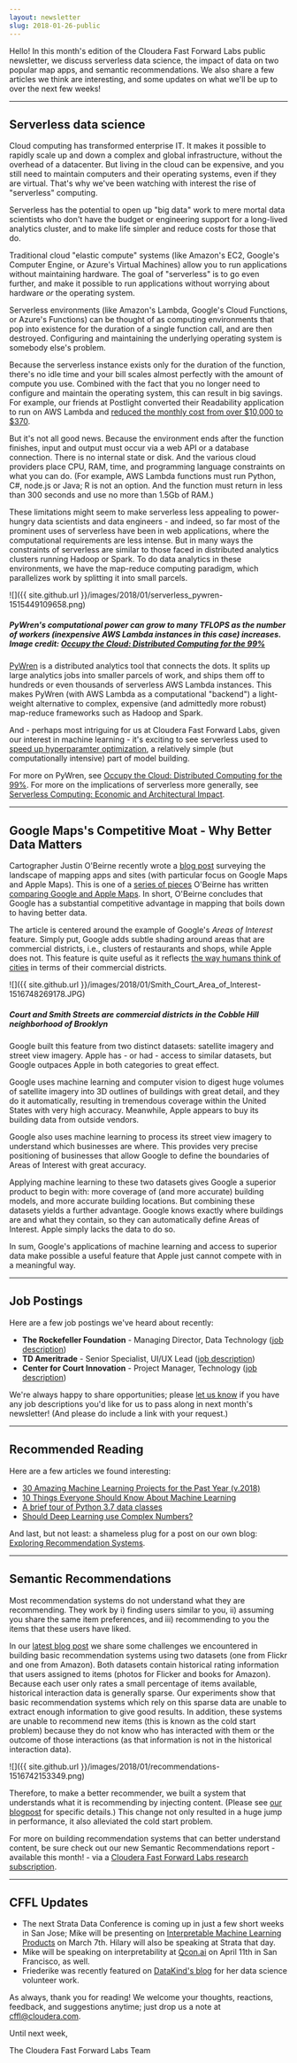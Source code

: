```yaml
---
layout: newsletter
slug: 2018-01-26-public
---
```


Hello!  In this month's edition of the Cloudera Fast Forward Labs public newsletter, we discuss serverless data science, the impact of data on two popular map apps, and semantic recommendations.  We also share a few articles we think are interesting, and some updates on what we'll be up to over the next few weeks!

----

## Serverless data science

Cloud computing has transformed enterprise IT. It makes it possible to rapidly
scale up and down a complex and global infrastructure, without the overhead of
a datacenter. But living in the cloud can be expensive, and you still need to
maintain computers and their operating systems, even if they are virtual.
That's why we've been watching with interest the rise of "serverless"
computing.

Serverless has the potential to open up "big data" work to mere mortal data
scientists who don't have the budget or engineering support for a
long-lived analytics cluster, and to make life simpler and reduce costs for
those that do.

Traditional cloud "elastic compute" systems (like Amazon's EC2, Google's Computer
Engine, or Azure's Virtual Machines) allow you to run applications without
maintaining hardware. The goal of "serverless" is to go even further, and make
it possible to run applications without worrying about hardware _or_ the
operating system.

Serverless environments (like Amazon's Lambda, Google's Cloud Functions, or Azure's
Functions) can be thought of as computing environments that pop into existence
for the duration of a single function call, and are then destroyed. Configuring
and maintaining the underlying operating system is somebody else's problem.

Because the serverless instance exists only for the duration of the function,
there's no idle time and your bill scales almost perfectly with the amount of
compute you use. Combined with the fact that you no longer need to configure and
maintain the operating system, this can result in big savings. For example,
our friends at Postlight converted their Readability application to run on AWS
Lambda and [reduced the monthly cost from over $10,000 to
$370](https://trackchanges.postlight.com/serving-39-million-requests-for-370-month-or-how-we-reduced-our-hosting-costs-by-two-orders-of-edc30a9a88cd).

But it's not all good news. Because the environment ends after the function
finishes, input and output must occur via a web API or a database connection.
There is no internal state or disk. And the various cloud providers place CPU,
RAM, time, and programming language constraints on what you can do. (For example,
AWS Lambda functions must run Python, C#, node.js or Java; R is not an option.
And the function must return in less than 300 seconds and use no more than
1.5Gb of RAM.)

These limitations might seem to make serverless less appealing to power-hungry
data scientists and data engineers - and indeed, so far most of the prominent
uses of serverless have been in web applications, where the computational
requirements are less intense. But in many ways the constraints of serverless
are similar to those faced in distributed analytics clusters running Hadoop or
Spark. To do data analytics in these environments, we have the map-reduce
computing paradigm, which parallelizes work by splitting it into small parcels.

![]({{ site.github.url }}/images/2018/01/serverless_pywren-1515449109658.png)

##### PyWren's computational power can grow to many TFLOPS as the number of workers (inexpensive AWS Lambda instances in this case) increases. Image credit: [Occupy the Cloud: Distributed Computing for the 99%](https://arxiv.org/abs/1702.04024) 

[PyWren](http://pywren.io/) is a distributed analytics tool that connects the
dots. It splits up large analytics jobs into smaller parcels of work, and ships
them off to hundreds or even thousands of serverless AWS Lambda instances. This
makes PyWren (with AWS Lambda as a computational "backend") a light-weight
alternative to complex, expensive (and admittedly more robust) map-reduce
frameworks such as Hadoop and Spark. 

And - perhaps most intriguing for us at Cloudera Fast Forward Labs, given our
interest in machine learning - it's exciting to see serverless used to [speed up
hyperparamter
optimization](http://tothestars.io/blog/2016/10/19/serverless-ai), a relatively
simple (but computationally intensive) part of model building.

For more on PyWren, see [Occupy the Cloud: Distributed Computing for
the 99%](https://arxiv.org/abs/1702.04024). For more on the implications of
serverless more generally, see [Serverless Computing: Economic and
Architectural
Impact](http://www.doc.ic.ac.uk/~rbc/papers/fse-serverless-17.pdf).

---

## Google Maps's Competitive Moat - Why Better Data Matters

Cartographer Justin O'Beirne recently wrote a [blog post](https://www.justinobeirne.com/google-maps-moat/) surveying the landscape of mapping apps and sites (with particular focus on Google Maps and Apple Maps). This is one of a [series of pieces](https://www.justinobeirne.com/cartography-comparison) O'Beirne has written [comparing Google and Apple Maps](https://www.justinobeirne.com/a-year-of-google-maps-and-apple-maps). In short, O'Beirne concludes that Google has a substantial competitive advantage in mapping that boils down to having better data.

The article is centered around the example of Google's _Areas of Interest_ feature. Simply put, Google adds subtle shading around areas that are commercial districts, i.e., clusters of restaurants and shops, while Apple does not. This feature is quite useful as it reflects [the way humans think of cities](http://groups.ischool.berkeley.edu/mentalmaps/) in terms of their commercial districts.

![]({{ site.github.url }}/images/2018/01/Smith_Court_Area_of_Interest-1516748269178.JPG)
##### Court and Smith Streets are commercial districts in the Cobble Hill neighborhood of Brooklyn

Google built this feature from two distinct datasets: satellite imagery and street view imagery. Apple has - or had - access to similar datasets, but Google outpaces Apple in both categories to great effect.

Google uses machine learning and computer vision to digest huge volumes of satellite imagery into 3D outlines of buildings with great detail, and they do it automatically, resulting in tremendous coverage within the United States with very high accuracy. Meanwhile, Apple appears to buy its building data from outside vendors.

Google also uses machine learning to process its street view imagery to understand which businesses are where. This provides very precise positioning of businesses that allow Google to define the boundaries of Areas of Interest with great accuracy. 

Applying machine learning to these two datasets gives Google a superior product to begin with: more coverage of (and more accurate) building models, and more accurate building locations. But combining these datasets yields a further advantage. Google knows exactly where buildings are and what they contain, so they can automatically define Areas of Interest. Apple simply lacks the data to do so.

In sum, Google's applications of machine learning and access to superior data make possible a useful feature that Apple just cannot compete with in a meaningful way.

---

## Job Postings

Here are a few job postings we've heard about recently: 

* **The Rockefeller Foundation** - Managing Director, Data Technology ([job description](https://www.rockefellerfoundation.org/about-us/careers/managing-director-data-technology/))
* **TD Ameritrade** - Senior Specialist, UI/UX Lead ([job description](https://jobs.tdameritrade.com/job/st-louis/senior-specialist-ui-ux-lead/1121/6333455))
* **Center for Court Innovation** - Project Manager, Technology ([job description](https://www.courtinnovation.org/careers/project-manager-technology))

We're always happy to share opportunities; please [let us know](mailto:cffl@cloudera.com) if you have any job descriptions you'd like for us to pass along in next month's newsletter! (And please do include a link with your request.)

---

## Recommended Reading

Here are a few articles we found interesting:

* [30 Amazing Machine Learning Projects for the Past Year (v.2018)](https://medium.mybridge.co/30-amazing-machine-learning-projects-for-the-past-year-v-2018-b853b8621ac7)
* [10 Things Everyone Should Know About Machine Learning](https://hackernoon.com/10-things-everyone-should-know-about-machine-learning-d2c79ec43201)
* [A brief tour of Python 3.7 data classes](https://hackernoon.com/a-brief-tour-of-python-3-7-data-classes-22ee5e046517)
* [Should Deep Learning use Complex Numbers?](https://medium.com/intuitionmachine/should-deep-learning-use-complex-numbers-edbd3aac3fb8)

And last, but not least: a shameless plug for a post on our own blog: [Exploring Recommendation Systems](http://blog.fastforwardlabs.com/2018/01/22/exploring-recommendation-systems.html).

---

## Semantic Recommendations

Most recommendation systems do not understand what they are recommending. They work by i) finding users similar to you, ii) assuming you share the same item preferences, and iii) recommending to you the items that these users have liked.    

In our [latest blog post](http://blog.fastforwardlabs.com/2018/01/22/exploring-recommendation-systems.html) we share some challenges we encountered in building basic recommendation systems using two datasets (one from Flickr and one from Amazon). Both datasets contain historical rating information that users assigned to items (photos for Flicker and books for Amazon). Because each user only rates a small percentage of items available, historical interaction data is generally sparse. Our experiments show that basic recommendation systems which rely on this sparse data are unable to extract enough information to give good results. In addition, these systems are unable to recommend new items (this is known as the cold start problem) because they do not know who has interacted with them or the outcome of those interactions (as that information is not in the historical interaction data).           

![]({{ site.github.url }}/images/2018/01/recommendations-1516742153349.png)
                                                                                                     
Therefore, to make a better recommender, we built a system that understands what it is recommending by injecting content. (Please see [our blogpost](http://blog.fastforwardlabs.com/2018/01/22/exploring-recommendation-systems.html) for specific details.) This change not only resulted in a huge jump in performance, it also alleviated the cold start problem.

For more on building recommendation systems that can better understand content, be sure check out our new Semantic Recommendations report - available this month! - via a [Cloudera Fast Forward Labs research subscription](https://www.cloudera.com/campaign/building-a-better-recommendation-system-research-report.html).

---

## CFFL Updates

* The next Strata Data Conference is coming up in just a few short weeks in San Jose; Mike will be presenting on [Interpretable Machine Learning Products](https://conferences.oreilly.com/strata/strata-ca/public/schedule/detail/63572) on March 7th.  Hilary will also be speaking at Strata that day.
* Mike will be speaking on interpretability at [Qcon.ai](https://qcon.ai/) on April 11th in San Francisco, as well.
* Friederike was recently featured on [DataKind's blog](http://www.datakind.org/featured-volunteers/friederike-schuur) for her data science volunteer work.


As always, thank you for reading!  We welcome your thoughts, reactions, feedback, and suggestions anytime; just drop us a note at cffl@cloudera.com.

Until next week,

The Cloudera Fast Forward Labs Team
